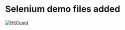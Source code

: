 # Selenium demo files added

[![HitCount](http://hits.dwyl.com/{username}/{project-name}.svg)](http://hits.dwyl.com/{username}/{project-name})
